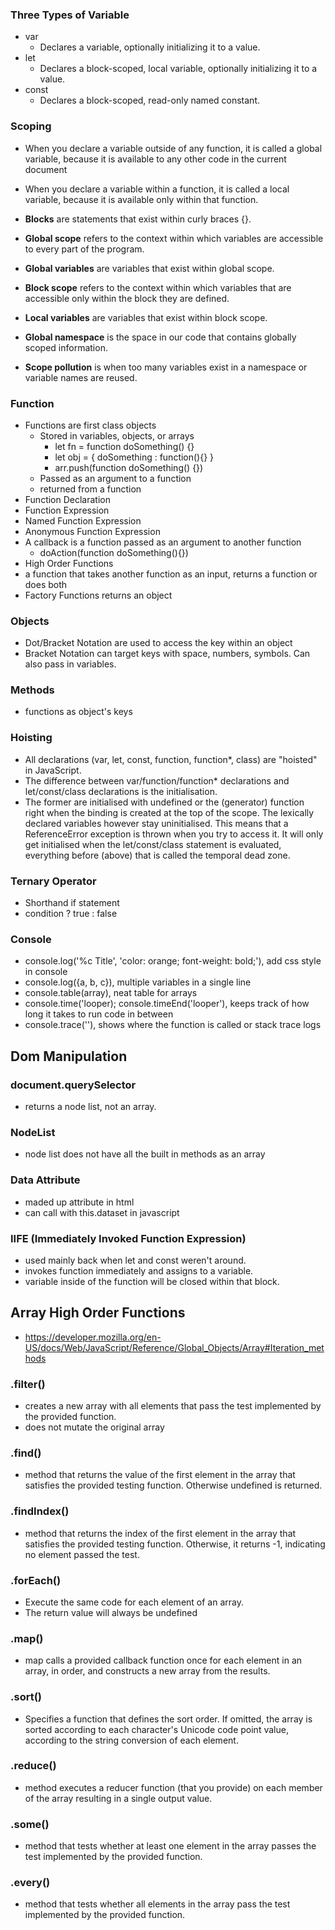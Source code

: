 ### Three Types of Variable
- var
  - Declares a variable, optionally initializing it to a value.
- let
  - Declares a block-scoped, local variable, optionally initializing it to a value.
- const
  - Declares a block-scoped, read-only named constant.

### Scoping

- When you declare a variable outside of any function, it is called a global variable, because it is available to any other code in the current document

- When you declare a variable within a function, it is called a local variable, because it is available only within that function.

- **Blocks** are statements that exist within curly braces {}.

- **Global scope** refers to the context within which variables are accessible to every part of the program.

- **Global variables** are variables that exist within global scope.

- **Block scope** refers to the context within which variables that are accessible only within the block they are defined.

- **Local variables** are variables that exist within block scope.

- **Global namespace** is the space in our code that contains globally scoped information.

- **Scope pollution** is when too many variables exist in a namespace or variable names are reused.

### Function
- Functions are first class objects
  - Stored in variables, objects, or arrays
    - let fn = function doSomething() {}
    - let obj = { doSomething : function(){} }
    - arr.push(function doSomething() {})
  - Passed as an argument to a function
  - returned from a function
- Function Declaration
- Function Expression
 - Named Function Expression
 - Anonymous Function Expression
- A callback is a function passed as an argument to another function
  - doAction(function doSomething(){})
- High Order Functions
 - a function that takes another function as an input, returns a function or does both
- Factory Functions returns an object

### Objects 
- Dot/Bracket Notation are used to access the key within an object
 - Bracket Notation can target keys with space, numbers, symbols. Can also pass in variables.

### Methods
- functions as object's keys

### Hoisting

- All declarations (var, let, const, function, function*, class) are "hoisted" in JavaScript. 
- The difference between var/function/function* declarations and let/const/class declara­tions is the initialisation.
- The former are initialised with undefined or the (generator) function right when the binding is created at the top of the scope. The lexically declared variables however stay uninitialised. This means that a ReferenceError exception is thrown when you try to access it. It will only get initialised when the let/const/class statement is evaluated, everything before (above) that is called the temporal dead zone. 

### Ternary Operator
- Shorthand if statement
- condition ? true : false

### Console

- console.log('%c Title', 'color: orange; font-weight: bold;'), add css style in console
- console.log({a, b, c}), multiple variables in a single line
- console.table(array), neat table for arrays
- console.time('looper); console.timeEnd('looper'), keeps track of how long it takes to run code in between
- console.trace(''), shows where the function is called or stack trace logs

## Dom Manipulation

### document.querySelector

- returns a node list, not an array.

### NodeList

- node list does not have all the built in methods as an array

### Data Attribute

- maded up attribute in html
- can call with this.dataset in javascript

### IIFE (Immediately Invoked Function Expression)
- used mainly back when let and const weren't around.
- invokes function immediately and assigns to a variable.
- variable inside of the function will be closed within that block.

## Array High Order Functions
- https://developer.mozilla.org/en-US/docs/Web/JavaScript/Reference/Global_Objects/Array#Iteration_methods

### .filter()

- creates a new array with all elements that pass the test implemented by the provided function.
- does not mutate the original array

### .find()

- method that returns the value of the first element in the array that satisfies the provided testing function. Otherwise undefined is returned.

### .findIndex()

- method that returns the index of the first element in the array that satisfies the provided testing function. Otherwise, it returns -1, indicating no element passed the test.

### .forEach()
- Execute the same code for each element of an array.
- The return value will always be undefined

### .map()

- map calls a provided callback function once for each element in an array, in order, and constructs a new array from the results.

### .sort()

- Specifies a function that defines the sort order. If omitted, the array is sorted according to each character's Unicode code point value, according to the string conversion of each element.

### .reduce()

- method executes a reducer function (that you provide) on each member of the array resulting in a single output value.

### .some()

- method that tests whether at least one element in the array passes the test implemented by the provided function. 

### .every()

- method that tests whether all elements in the array pass the test implemented by the provided function.

